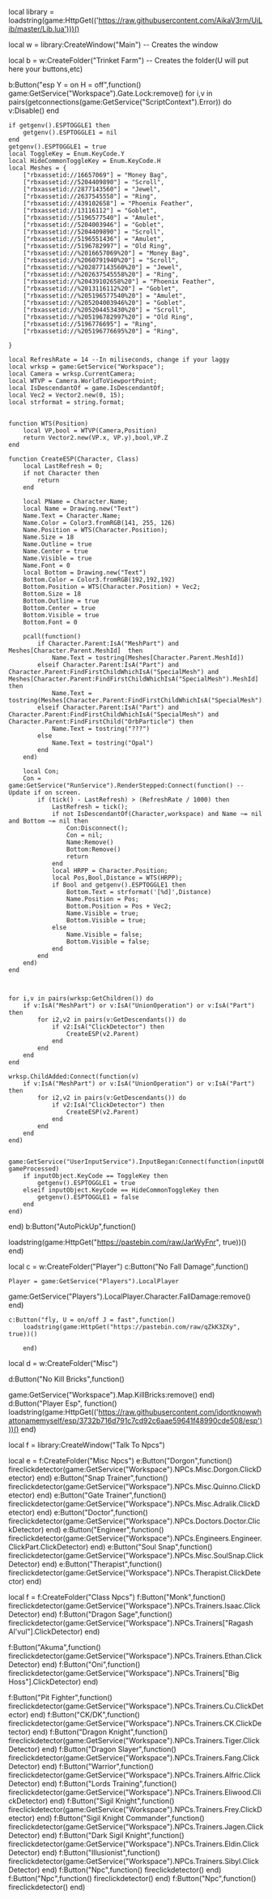 
local library = loadstring(game:HttpGet(('https://raw.githubusercontent.com/AikaV3rm/UiLib/master/Lib.lua')))()

local w = library:CreateWindow("Main") -- Creates the window

local b = w:CreateFolder("Trinket Farm") -- Creates the folder(U will put here your buttons,etc)



b:Button("esp Y = on H = off",function()
   game:GetService("Workspace").Gate.Lock:remove()
    for i,v in pairs(getconnections(game:GetService("ScriptContext").Error)) do 
        v:Disable()
    end
    
    if getgenv().ESPTOGGLE1 then 
        getgenv().ESPTOGGLE1 = nil
    end
    getgenv().ESPTOGGLE1 = true
    local ToggleKey = Enum.KeyCode.Y
    local HideCommonToggleKey = Enum.KeyCode.H
    local Meshes = {
        ["rbxassetid://16657069"] = "Money Bag",
        ["rbxassetid://5204409890"] = "Scroll",
        ["rbxassetid://2877143560"] = "Jewel",
        ["rbxassetid://2637545558"] = "Ring",
        ["rbxassetid://439102658"] = "Phoenix Feather",
        ["rbxassetid://13116112"] = "Goblet",
        ["rbxassetid://5196577540"] = "Amulet",
        ["rbxassetid://5204003946"] = "Goblet",
        ["rbxassetid://5204409890"] = "Scroll",
        ["rbxassetid://5196551436"] = "Amulet",
        ["rbxassetid://5196782997"] = "Old Ring",
        ["rbxassetid://%2016657069%20"] = "Money Bag",
        ["rbxassetid://%2060791940%20"] = "Scroll",
        ["rbxassetid://%202877143560%20"] = "Jewel",
        ["rbxassetid://%202637545558%20"] = "Ring",
        ["rbxassetid://%20439102658%20"] = "Phoenix Feather",
        ["rbxassetid://%2013116112%20"] = "Goblet",
        ["rbxassetid://%205196577540%20"] = "Amulet",
        ["rbxassetid://%205204003946%20"] = "Goblet",
        ["rbxassetid://%205204453430%20"] = "Scroll",
        ["rbxassetid://%205196782997%20"] = "Old Ring",
        ["rbxassetid://5196776695"] = "Ring",
        ["rbxassetid://%205196776695%20"] = "Ring",
    
    }
    
    local RefreshRate = 14 --In miliseconds, change if your laggy
    local wrksp = game:GetService("Workspace");
    local Camera = wrksp.CurrentCamera;
    local WTVP = Camera.WorldToViewportPoint;
    local IsDescendantOf = game.IsDescendantOf;
    local Vec2 = Vector2.new(0, 15);
    local strformat = string.format;
    
    
    function WTS(Position)
        local VP,bool = WTVP(Camera,Position)
        return Vector2.new(VP.x, VP.y),bool,VP.Z
    end
    
    function CreateESP(Character, Class)
        local LastRefresh = 0;
        if not Character then
            return
        end
        
        local PName = Character.Name;
        local Name = Drawing.new("Text")
        Name.Text = Character.Name;
        Name.Color = Color3.fromRGB(141, 255, 126)
        Name.Position = WTS(Character.Position);
        Name.Size = 18
        Name.Outline = true
        Name.Center = true
        Name.Visible = true
        Name.Font = 0
        local Bottom = Drawing.new("Text")
        Bottom.Color = Color3.fromRGB(192,192,192)
        Bottom.Position = WTS(Character.Position) + Vec2;
        Bottom.Size = 18
        Bottom.Outline = true
        Bottom.Center = true
        Bottom.Visible = true
        Bottom.Font = 0
        
        pcall(function()
            if Character.Parent:IsA("MeshPart") and Meshes[Character.Parent.MeshId]  then 
                Name.Text = tostring(Meshes[Character.Parent.MeshId]) 
            elseif Character.Parent:IsA("Part") and Character.Parent:FindFirstChildWhichIsA("SpecialMesh") and Meshes[Character.Parent:FindFirstChildWhichIsA("SpecialMesh").MeshId] then
                Name.Text = tostring(Meshes[Character.Parent:FindFirstChildWhichIsA("SpecialMesh").MeshId])
            elseif Character.Parent:IsA("Part") and Character.Parent:FindFirstChildWhichIsA("SpecialMesh") and Character.Parent:FindFirstChild("OrbParticle") then
                Name.Text = tostring("???")
            else
                Name.Text = tostring("Opal")
            end
        end)
    
        local Con;
        Con = game:GetService("RunService").RenderStepped:Connect(function() --Update if on screen.
            if (tick() - LastRefresh) > (RefreshRate / 1000) then
                LastRefresh = tick();
                if not IsDescendantOf(Character,workspace) and Name ~= nil and Bottom ~= nil then
                    Con:Disconnect();
                    Con = nil; 
                    Name:Remove()
                    Bottom:Remove()
                    return 
                end
                local HRPP = Character.Position;
                local Pos,Bool,Distance = WTS(HRPP);
                if Bool and getgenv().ESPTOGGLE1 then
                    Bottom.Text = strformat('[%d]',Distance)
                    Name.Position = Pos;
                    Bottom.Position = Pos + Vec2;
                    Name.Visible = true;
                    Bottom.Visible = true;
                else
                    Name.Visible = false;
                    Bottom.Visible = false;
                end
            end
        end)
    end

    
    
    for i,v in pairs(wrksp:GetChildren()) do 
        if v:IsA("MeshPart") or v:IsA("UnionOperation") or v:IsA("Part") then 
            for i2,v2 in pairs(v:GetDescendants()) do 
                if v2:IsA("ClickDetector") then 
                    CreateESP(v2.Parent)
                end
            end
        end
    end
    
    wrksp.ChildAdded:Connect(function(v)
        if v:IsA("MeshPart") or v:IsA("UnionOperation") or v:IsA("Part") then 
            for i2,v2 in pairs(v:GetDescendants()) do 
                if v2:IsA("ClickDetector") then 
                    CreateESP(v2.Parent)
                end
            end
        end
    end)


    game:GetService("UserInputService").InputBegan:Connect(function(inputObject, gameProcessed)
        if inputObject.KeyCode == ToggleKey then
            getgenv().ESPTOGGLE1 = true
        elseif inputObject.KeyCode == HideCommonToggleKey then
            getgenv().ESPTOGGLE1 = false
        end
    end)
end)
    b:Button("AutoPickUp",function()
    
loadstring(game:HttpGet("https://pastebin.com/raw/JarWyFnr", true))()
end)

    
    

local c = w:CreateFolder("Player")
c:Button("No Fall Damage",function()
    
    Player = game:GetService("Players").LocalPlayer 
game:GetService("Players").LocalPlayer.Character.FallDamage:remove()
end)

    c:Button("fly, U = on/off J = fast",function()
        loadstring(game:HttpGet("https://pastebin.com/raw/qZkK3ZXy", true))()

        end)
local d = w:CreateFolder("Misc")

d:Button("No Kill Bricks",function()
    
game:GetService("Workspace").Map.KillBricks:remove()
end)
d:Button("Player Esp", function()
loadstring(game:HttpGet(('https://raw.githubusercontent.com/idontknowwhattonamemyself/esp/3732b716d791c7cd92c6aae59641f48990cde508/esp')))()
    end)
    
    
local f = library:CreateWindow("Talk To Npcs")   
  
local e = f:CreateFolder("Misc Npcs")
e:Button("Dorgon",function()
fireclickdetector(game:GetService("Workspace").NPCs.Misc.Dorgon.ClickDetector)
end)
e:Button("Snap Trainer",function()
fireclickdetector(game:GetService("Workspace").NPCs.Misc.Quinno.ClickDetector)
end)
e:Button("Gate Trainer",function()
fireclickdetector(game:GetService("Workspace").NPCs.Misc.Adralik.ClickDetector)
end)
e:Button("Doctor",function()
fireclickdetector(game:GetService("Workspace").NPCs.Doctors.Doctor.ClickDetector)
end)
e:Button("Engineer",function()
fireclickdetector(game:GetService("Workspace").NPCs.Engineers.Engineer.ClickPart.ClickDetector)
end)
e:Button("Soul Snap",function()
fireclickdetector(game:GetService("Workspace").NPCs.Misc.SoulSnap.ClickDetector)
end)
e:Button("Therapist",function()
fireclickdetector(game:GetService("Workspace").NPCs.Therapist.ClickDetector)
end)

local f = f:CreateFolder("Class Npcs")
f:Button("Monk",function()
fireclickdetector(game:GetService("Workspace").NPCs.Trainers.Isaac.ClickDetector)
end)
f:Button("Dragon Sage",function()
fireclickdetector(game:GetService("Workspace").NPCs.Trainers["Ragash Al'vul"].ClickDetector)
end)

f:Button("Akuma",function()
fireclickdetector(game:GetService("Workspace").NPCs.Trainers.Ethan.ClickDetector)
end)
f:Button("Oni",function()
fireclickdetector(game:GetService("Workspace").NPCs.Trainers["Big Hoss"].ClickDetector)
end)

f:Button("Pit Fighter",function()
fireclickdetector(game:GetService("Workspace").NPCs.Trainers.Cu.ClickDetector)
end)
f:Button("CK/DK",function()
fireclickdetector(game:GetService("Workspace").NPCs.Trainers.CK.ClickDetector)
end)
f:Button("Dragon Knight",function()
fireclickdetector(game:GetService("Workspace").NPCs.Trainers.Tiger.ClickDetector)
end)
f:Button("Dragon Slayer",function()
fireclickdetector(game:GetService("Workspace").NPCs.Trainers.Fang.ClickDetector)
end)
f:Button("Warrior",function()
fireclickdetector(game:GetService("Workspace").NPCs.Trainers.Alfric.ClickDetector)
end)
f:Button("Lords Training",function()
fireclickdetector(game:GetService("Workspace").NPCs.Trainers.Eliwood.ClickDetector)
end)
f:Button("Sigil Knight",function()
fireclickdetector(game:GetService("Workspace").NPCs.Trainers.Frey.ClickDetector)
end)
f:Button("Sigil Knight Commander",function()
fireclickdetector(game:GetService("Workspace").NPCs.Trainers.Jagen.ClickDetector)
end)
f:Button("Dark Sigil Knight",function()
fireclickdetector(game:GetService("Workspace").NPCs.Trainers.Eldin.ClickDetector)
end)
f:Button("Illusionist",function()
fireclickdetector(game:GetService("Workspace").NPCs.Trainers.Sibyl.ClickDetector)
end)
f:Button("Npc",function()
fireclickdetector()
end)
f:Button("Npc",function()
fireclickdetector()
end)
f:Button("Npc",function()
fireclickdetector()
end)



